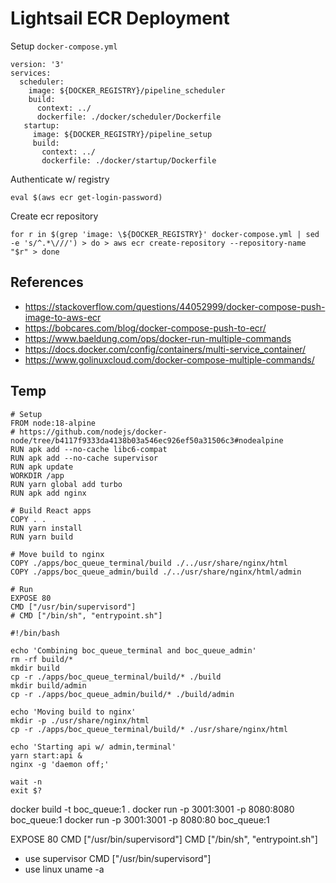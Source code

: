 # Lightsail ECR Deployment

Setup `docker-compose.yml`

```
version: '3'
services:
  scheduler:
    image: ${DOCKER_REGISTRY}/pipeline_scheduler
    build:
      context: ../
      dockerfile: ./docker/scheduler/Dockerfile
   startup:
     image: ${DOCKER_REGISTRY}/pipeline_setup
     build:
       context: ../
       dockerfile: ./docker/startup/Dockerfile
```

Authenticate w/ registry

```
eval $(aws ecr get-login-password)
```

Create ecr repository

```
for r in $(grep 'image: \${DOCKER_REGISTRY}' docker-compose.yml | sed -e 's/^.*\///') > do > aws ecr create-repository --repository-name "$r" > done
```

## References

- https://stackoverflow.com/questions/44052999/docker-compose-push-image-to-aws-ecr
- https://bobcares.com/blog/docker-compose-push-to-ecr/
- https://www.baeldung.com/ops/docker-run-multiple-commands
- https://docs.docker.com/config/containers/multi-service_container/
- https://www.golinuxcloud.com/docker-compose-multiple-commands/

## Temp

```
# Setup
FROM node:18-alpine
# https://github.com/nodejs/docker-node/tree/b4117f9333da4138b03a546ec926ef50a31506c3#nodealpine
RUN apk add --no-cache libc6-compat
RUN apk add --no-cache supervisor
RUN apk update
WORKDIR /app
RUN yarn global add turbo
RUN apk add nginx

# Build React apps
COPY . .
RUN yarn install
RUN yarn build

# Move build to nginx
COPY ./apps/boc_queue_terminal/build ./../usr/share/nginx/html
COPY ./apps/boc_queue_admin/build ./../usr/share/nginx/html/admin

# Run
EXPOSE 80
CMD ["/usr/bin/supervisord"]
# CMD ["/bin/sh", "entrypoint.sh"]
```

```
#!/bin/bash

echo 'Combining boc_queue_terminal and boc_queue_admin'
rm -rf build/*
mkdir build
cp -r ./apps/boc_queue_terminal/build/* ./build
mkdir build/admin
cp -r ./apps/boc_queue_admin/build/* ./build/admin

echo 'Moving build to nginx'
mkdir -p ./usr/share/nginx/html
cp -r ./apps/boc_queue_terminal/build/* ./usr/share/nginx/html

echo 'Starting api w/ admin,terminal'
yarn start:api &
nginx -g 'daemon off;'

wait -n
exit $?
```

docker build -t boc_queue:1 .
docker run -p 3001:3001 -p 8080:8080 boc_queue:1
docker run -p 3001:3001 -p 8080:80 boc_queue:1

EXPOSE 80
CMD ["/usr/bin/supervisord"]
CMD ["/bin/sh", "entrypoint.sh"]

- use supervisor
  CMD ["/usr/bin/supervisord"]
- use linux
  uname -a
